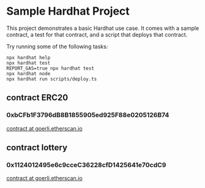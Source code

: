 # Sample Hardhat Project

This project demonstrates a basic Hardhat use case. It comes with a sample contract, a test for that contract, and a script that deploys that contract.

Try running some of the following tasks:

```shell
npx hardhat help
npx hardhat test
REPORT_GAS=true npx hardhat test
npx hardhat node
npx hardhat run scripts/deploy.ts
```


## contract ERC20
### 0xbCFb1F3796dB8B1855905ed925F88e0205126B74

[contract at goerli.etherscan.io](https://goerli.etherscan.io/address/0xbCFb1F3796dB8B1855905ed925F88e0205126B74#code)


## contract lottery
### 0x1124012495e6c9cceC36228cfD1425641e70cdC9
[contract at goerli.etherscan.io](https://goerli.etherscan.io/address/0x1124012495e6c9cceC36228cfD1425641e70cdC9#code)
